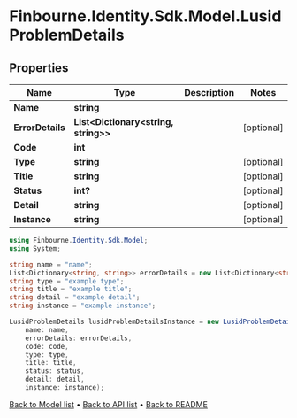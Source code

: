 # Finbourne.Identity.Sdk.Model.LusidProblemDetails

## Properties

Name | Type | Description | Notes
------------ | ------------- | ------------- | -------------
**Name** | **string** |  | 
**ErrorDetails** | **List&lt;Dictionary&lt;string, string&gt;&gt;** |  | [optional] 
**Code** | **int** |  | 
**Type** | **string** |  | [optional] 
**Title** | **string** |  | [optional] 
**Status** | **int?** |  | [optional] 
**Detail** | **string** |  | [optional] 
**Instance** | **string** |  | [optional] 

```csharp
using Finbourne.Identity.Sdk.Model;
using System;

string name = "name";
List<Dictionary<string, string>> errorDetails = new List<Dictionary<string, string>>();
string type = "example type";
string title = "example title";
string detail = "example detail";
string instance = "example instance";

LusidProblemDetails lusidProblemDetailsInstance = new LusidProblemDetails(
    name: name,
    errorDetails: errorDetails,
    code: code,
    type: type,
    title: title,
    status: status,
    detail: detail,
    instance: instance);
```

[Back to Model list](../README.md#documentation-for-models) &#8226; [Back to API list](../README.md#documentation-for-api-endpoints) &#8226; [Back to README](../README.md)
